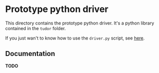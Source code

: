 # Prototype python driver
This directory contains the prototype python driver. It's a python library contained in the `tudor` folder.

If you just wan't to know how to use the `driver.py` script, see [here](USAGE.md).

## Documentation
**TODO**